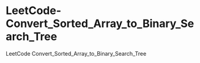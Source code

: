 # LeetCode-Convert_Sorted_Array_to_Binary_Search_Tree
LeetCode Convert_Sorted_Array_to_Binary_Search_Tree
